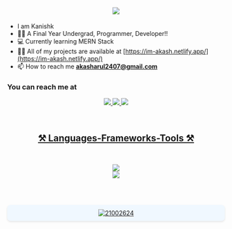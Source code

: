 <h1 align="center">
  <a href="#">
     <img src="https://readme-typing-svg.herokuapp.com/?font=Righteous&size=35&center=true&vCenter=true&width=500&height=70&duration=4000&lines=Hey+There!+👋;+I'm+Akash!;" />
  </a>
</h1>

- I am Kanishk 
- 🧑‍🎓 A Final Year Undergrad, Programmer, Developer!!
- 💻 Currently learning MERN Stack
- 👨‍💻 All of my projects are available at [https://im-akash.netlify.app/](https://im-akash.netlify.app/)
- 📫 How to reach me **akasharul2407@gmail.com**

### You can reach me at 
<p align="center">
<a href="[https://www.linkedin.com/in/kanishk-kumar-95349127b/](https://www.linkedin.com/in/im-akasharul/)">
<img src="https://skillicons.dev/icons?i=linkedin" />
<a href="[https://www.instagram.com/kanishk_1604/](https://www.instagram.com/akzhxx_/)">
<img src="https://skillicons.dev/icons?i=instagram" />
<a href="akasharul2407@gmail.com">
<img src="https://skillicons.dev/icons?i=gmail" />
</p>
<br>
<h2 align="center">⚒ Languages-Frameworks-Tools ⚒</h2><br>
<p align="center">
  <img align="center" src="https://skillicons.dev/icons?i=c,html,css,js=5" /><br>
  <img src="https://skillicons.dev/icons?i=git,github,windows,react&perline=6" /><br>
</p><br><br>
  
<p align="center" style="background-color: #f0f8ff; padding: 10px; border-radius: 8px; box-shadow: 0px 2px 4px rgba(0, 0, 0, 0.1);">
  <img src="https://komarev.com/ghpvc/?username=21002624&label=Profile%20views&color=0e75b6&style=flat" alt="21002624" />
</p>
 <div align="center">
